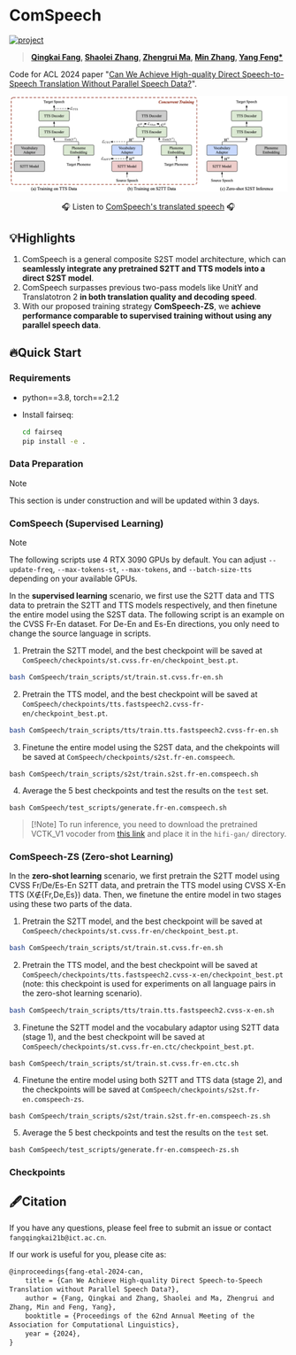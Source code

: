 # ComSpeech

<!-- [![arXiv](https://img.shields.io/badge/arXiv-2406.03049-b31b1b.svg?logo=arXiv)](https://arxiv.org/abs/2406.03049) -->
[![project](https://img.shields.io/badge/%F0%9F%8E%A7%20Demo-Listen%20to%20ComSpeech-orange.svg)](https://ictnlp.github.io/ComSpeech-Site/)


> **[Qingkai Fang](https://fangqingkai.github.io/), [Shaolei Zhang](https://zhangshaolei1998.github.io/), [Zhengrui Ma](https://scholar.google.com.hk/citations?user=dUgq6tEAAAAJ), [Min Zhang](https://scholar.google.com.hk/citations?user=CncXH-YAAAAJ), [Yang Feng*](https://people.ucas.edu.cn/~yangfeng?language=en)**

Code for ACL 2024 paper "[Can We Achieve High-quality Direct Speech-to-Speech Translation Without Parallel Speech Data?](https://arxiv.org)".

![](assets/ComSpeech-ZS.png)

<p align="center">
  🎧 Listen to <a href="https://ictnlp.github.io/ComSpeech-Site/">ComSpeech's translated speech</a> 🎧 
</p>

## 💡Highlights

1. ComSpeech is a general composite S2ST model architecture, which can **seamlessly integrate any pretrained S2TT and TTS models into a direct S2ST model**.
2. ComSpeech surpasses previous two-pass models like UnitY and Translatotron 2 **in both translation quality and decoding speed**.
3. With our proposed training strategy **ComSpeech-ZS**, we **achieve performance comparable to supervised training without using any parallel speech data**.

## 🔥Quick Start

### Requirements

- python==3.8, torch==2.1.2
- Install fairseq:

  ```bash
  cd fairseq
  pip install -e .
  ```

### Data Preparation

> [!Note] 
> This section is under construction and will be updated within 3 days.

### ComSpeech (Supervised Learning)

> [!Note] 
> The following scripts use 4 RTX 3090 GPUs by default. You can adjust `--update-freq`, `--max-tokens-st`, `--max-tokens`, and `--batch-size-tts` depending on your available GPUs.

In the **supervised learning** scenario, we first use the S2TT data and TTS data to pretrain the S2TT and TTS models respectively, and then finetune the entire model using the S2ST data. The following script is an example on the CVSS Fr-En dataset. For De-En and Es-En directions, you only need to change the source language in scripts.

1. Pretrain the S2TT model, and the best checkpoint will be saved at `ComSpeech/checkpoints/st.cvss.fr-en/checkpoint_best.pt`.

```bash
bash ComSpeech/train_scripts/st/train.st.cvss.fr-en.sh
```

2. Pretrain the TTS model, and the best checkpoint will be saved at `ComSpeech/checkpoints/tts.fastspeech2.cvss-fr-en/checkpoint_best.pt`.

```bash
bash ComSpeech/train_scripts/tts/train.tts.fastspeech2.cvss-fr-en.sh
```

3. Finetune the entire model using the S2ST data, and the chekpoints will be saved at `ComSpeech/checkpoints/s2st.fr-en.comspeech`.

```
bash ComSpeech/train_scripts/s2st/train.s2st.fr-en.comspeech.sh
```

4.  Average the 5 best checkpoints and test the results on the `test` set.

```
bash ComSpeech/test_scripts/generate.fr-en.comspeech.sh
```

> [!Note] To run inference, you need to download the pretrained VCTK_V1 vocoder from [this link](https://drive.google.com/drive/folders/1vJlfkwR7Uyheq2U5HrPnfTm-tzwuNuey) and place it in the `hifi-gan/` directory. 

### ComSpeech-ZS (Zero-shot Learning)

In the **zero-shot learning** scenario, we first pretrain the S2TT model using CVSS Fr/De/Es-En S2TT data, and pretrain the TTS model using CVSS X-En TTS (X∉{Fr,De,Es}) data. Then, we finetune the entire model in two stages using these two parts of the data.

1. Pretrain the S2TT model, and the best checkpoint will be saved at `ComSpeech/checkpoints/st.cvss.fr-en/checkpoint_best.pt`.

```bash
bash ComSpeech/train_scripts/st/train.st.cvss.fr-en.sh
```

2. Pretrain the TTS model, and the best checkpoint will be saved at `ComSpeech/checkpoints/tts.fastspeech2.cvss-x-en/checkpoint_best.pt` (note: this checkpoint is used for experiments on all language pairs in the zero-shot learning scenario).

```bash
bash ComSpeech/train_scripts/tts/train.tts.fastspeech2.cvss-x-en.sh
```

3. Finetune the S2TT model and the vocabulary adaptor using S2TT data (stage 1), and the best checkpoint will be saved at `ComSpeech/checkpoints/st.cvss.fr-en.ctc/checkpoint_best.pt`.

```
bash ComSpeech/train_scripts/st/train.st.cvss.fr-en.ctc.sh
```

4. Finetune the entire model using both S2TT and TTS data (stage 2), and the checkpoints will be saved at `ComSpeech/checkpoints/s2st.fr-en.comspeech-zs`.

```
bash ComSpeech/train_scripts/s2st/train.s2st.fr-en.comspeech-zs.sh
```

5. Average the 5 best checkpoints and test the results on the `test` set.

```
bash ComSpeech/test_scripts/generate.fr-en.comspeech-zs.sh
```

### Checkpoints

<!-- We have released the checkpoints for each of the above steps. You can download and directly run them. -->

## 🖋Citation

If you have any questions, please feel free to submit an issue or contact `fangqingkai21b@ict.ac.cn`.

If our work is useful for you, please cite as:

```
@inproceedings{fang-etal-2024-can,
    title = {Can We Achieve High-quality Direct Speech-to-Speech Translation without Parallel Speech Data?},
    author = {Fang, Qingkai and Zhang, Shaolei and Ma, Zhengrui and Zhang, Min and Feng, Yang},
    booktitle = {Proceedings of the 62nd Annual Meeting of the Association for Computational Linguistics},
    year = {2024},
}
```